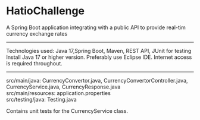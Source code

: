 # HatioChallenge
A Spring Boot application integrating with a public API to provide real-tim currency exchange rates
_____________________________________________________________________
Technologies used: Java 17,Spring Boot, Maven, REST API, JUnit for testing  
Install Java 17 or higher version. Preferably use Eclipse IDE. Internet access is required throughout.
_____________________________________________________________________
src/main/java: CurrencyConvertor.java, CurrencyConvertorController.java, CurrencyService.java, CurrencyResponse.java  
src/main/resources: application.properties  
src/testing/java: Testing.java  

Contains unit tests for the CurrencyService class.
